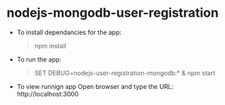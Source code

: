 # nodejs-mongodb-user-registration

 - To install dependancies for the app:

     > npm install


 - To run the app:

     > SET DEBUG=nodejs-user-registration-mongodb:* & npm start

  - To view runnign app
    Open browser and type the URL: http://localhost:3000
